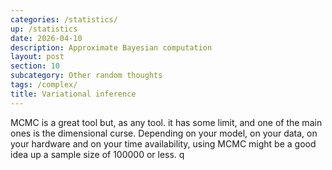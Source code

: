 ```yaml
---
categories: /statistics/
up: /statistics
date: 2026-04-10
description: Approximate Bayesian computation
layout: post
section: 10
subcategory: Other random thoughts
tags: /complex/
title: Variational inference
---
```


MCMC is a great tool but, as any tool. it has some limit, and one of the main ones
is the dimensional curse.
Depending on your model, on your data, on your hardware
and on your time availability, using MCMC might be a good idea up a sample
size of 100000 or less. q